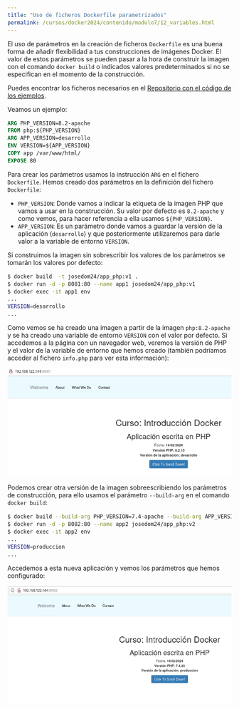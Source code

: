 ```yaml
---
title: "Uso de ficheros Dockerfile parametrizados"
permalink: /cursos/docker2024/contenido/modulo7/12_variables.html
---
```


El uso de parámetros en la creación de ficheros `Dockerfile` es una buena forma de añadir flexibilidad a tus construcciones de imágenes Docker. El valor de estos parámetros se pueden pasar a la hora de construir la imagen con el comando `docker build` o indicados valores predeterminados si no se especifican en el momento de la construcción.

Puedes encontrar los ficheros necesarios en el [Repositorio con el código de los ejemplos](https://github.com/josedom24/ejemplos_curso_docker_ow).

Veamos un ejemplo:

```Dockerfile
ARG PHP_VERSION=8.2-apache
FROM php:${PHP_VERSION}
ARG APP_VERSION=desarrollo
ENV VERSION=${APP_VERSION}
COPY app /var/www/html/
EXPOSE 80
```

Para crear los parámetros usamos la instrucción `ARG` en el fichero `Dockerfile`. Hemos creado dos parámetros en la definición del fichero `Dockerfile`:

* `PHP_VERSION`: Donde vamos a indicar la etiqueta de la imagen PHP que vamos a usar en la construcción. Su valor por defecto es `8.2-apache` y como vemos, para hacer referencia a ella usamos `${PHP_VERSION}`.
* `APP_VERSION`: Es un parámetro donde vamos a guardar la versión de la aplicación (`desarrollo`) y que posteriormente utilizaremos para darle valor a la variable de entorno `VERSION`.

Si construimos la imagen sin sobrescribir los valores de los parámetros se tomarán los valores por defecto:

```bash
$ docker build  -t josedom24/app_php:v1 .
$ docker run -d -p 8081:80 --name app1 josedom24/app_php:v1
$ docker exec -it app1 env
...
VERSION=desarrollo
...
```

Como vemos se ha creado una imagen a partir de la imagen `php:8.2-apache` y se ha creado una variable de entorno `VERSION` con el valor por defecto. Si accedemos a la página con un navegador web, veremos la versión de PHP y el valor de la variable de entorno que hemos creado (también podríamos acceder al fichero `info.php` para ver esta información):

![php](img/variables1.png)

Podemos crear otra versión de la imagen sobreescribiendo los parámetros de construcción, para ello usamos el parámetro `--build-arg` en el comando `docker build`:

```bash
$ docker build --build-arg PHP_VERSION=7.4-apache --build-arg APP_VERSION=produccion -t josedom24/app_php:v2 .
$ docker run -d -p 8082:80 --name app2 josedom24/app_php:v2
$ docker exec -it app2 env
...
VERSION=produccion
...
```

Accedemos a esta nueva aplicación y vemos los parámetros que hemos configurado:

![php](img/variables2.png)

